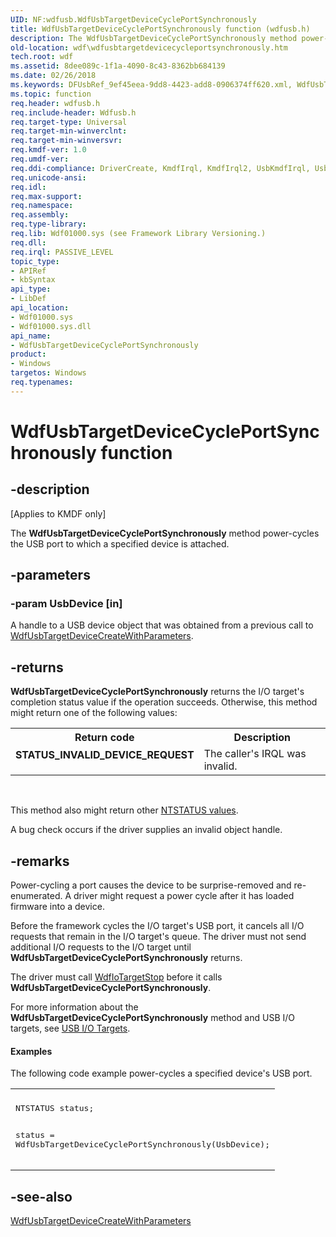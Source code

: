 ```yaml
---
UID: NF:wdfusb.WdfUsbTargetDeviceCyclePortSynchronously
title: WdfUsbTargetDeviceCyclePortSynchronously function (wdfusb.h)
description: The WdfUsbTargetDeviceCyclePortSynchronously method power-cycles the USB port to which a specified device is attached.
old-location: wdf\wdfusbtargetdevicecycleportsynchronously.htm
tech.root: wdf
ms.assetid: 8dee089c-1f1a-4090-8c43-8362bb684139
ms.date: 02/26/2018
ms.keywords: DFUsbRef_9ef45eea-9dd8-4423-add8-0906374ff620.xml, WdfUsbTargetDeviceCyclePortSynchronously, WdfUsbTargetDeviceCyclePortSynchronously method, kmdf.wdfusbtargetdevicecycleportsynchronously, wdf.wdfusbtargetdevicecycleportsynchronously, wdfusb/WdfUsbTargetDeviceCyclePortSynchronously
ms.topic: function
req.header: wdfusb.h
req.include-header: Wdfusb.h
req.target-type: Universal
req.target-min-winverclnt: 
req.target-min-winversvr: 
req.kmdf-ver: 1.0
req.umdf-ver: 
req.ddi-compliance: DriverCreate, KmdfIrql, KmdfIrql2, UsbKmdfIrql, UsbKmdfIrql2
req.unicode-ansi: 
req.idl: 
req.max-support: 
req.namespace: 
req.assembly: 
req.type-library: 
req.lib: Wdf01000.sys (see Framework Library Versioning.)
req.dll: 
req.irql: PASSIVE_LEVEL
topic_type:
- APIRef
- kbSyntax
api_type:
- LibDef
api_location:
- Wdf01000.sys
- Wdf01000.sys.dll
api_name:
- WdfUsbTargetDeviceCyclePortSynchronously
product:
- Windows
targetos: Windows
req.typenames: 
---
```


# WdfUsbTargetDeviceCyclePortSynchronously function


## -description


<p class="CCE_Message">[Applies to KMDF only]</p>

The <b>WdfUsbTargetDeviceCyclePortSynchronously</b> method power-cycles the USB port to which a specified device is attached.


## -parameters




### -param UsbDevice [in]

A handle to a USB device object that was obtained from a previous call to <a href="https://docs.microsoft.com/windows-hardware/drivers/ddi/content/wdfusb/nf-wdfusb-wdfusbtargetdevicecreatewithparameters">WdfUsbTargetDeviceCreateWithParameters</a>.


## -returns



<b>WdfUsbTargetDeviceCyclePortSynchronously</b> returns the I/O target's completion status value if the operation succeeds. Otherwise, this method might return one of the following values:

<table>
<tr>
<th>Return code</th>
<th>Description</th>
</tr>
<tr>
<td width="40%">
<dl>
<dt><b>STATUS_INVALID_DEVICE_REQUEST</b></dt>
</dl>
</td>
<td width="60%">
The caller's IRQL was invalid.

</td>
</tr>
</table>
 

This method also might return other <a href="https://docs.microsoft.com/windows-hardware/drivers/kernel/ntstatus-values">NTSTATUS values</a>.

A bug check occurs if the driver supplies an invalid object handle.






## -remarks



Power-cycling a port causes the device to be surprise-removed and re-enumerated. A driver might request a power cycle after it has loaded firmware into a device.

Before the framework cycles the I/O target's USB port, it cancels all I/O requests that remain in the I/O target's queue. The driver must not send additional I/O requests to the I/O target until <b>WdfUsbTargetDeviceCyclePortSynchronously</b> returns.

The driver must call <a href="https://docs.microsoft.com/windows-hardware/drivers/ddi/content/wdfiotarget/nf-wdfiotarget-wdfiotargetstop">WdfIoTargetStop</a> before it calls <b>WdfUsbTargetDeviceCyclePortSynchronously</b>.

For more information about the <b>WdfUsbTargetDeviceCyclePortSynchronously</b> method and USB I/O targets, see <a href="https://docs.microsoft.com/windows-hardware/drivers/wdf/usb-i-o-targets">USB I/O Targets</a>.


#### Examples

The following code example power-cycles a specified device's USB port.

<div class="code"><span codelanguage=""><table>
<tr>
<th></th>
</tr>
<tr>
<td>
<pre>NTSTATUS status;

status = WdfUsbTargetDeviceCyclePortSynchronously(UsbDevice);</pre>
</td>
</tr>
</table></span></div>



## -see-also




<a href="https://docs.microsoft.com/windows-hardware/drivers/ddi/content/wdfusb/nf-wdfusb-wdfusbtargetdevicecreatewithparameters">WdfUsbTargetDeviceCreateWithParameters</a>
 

 


